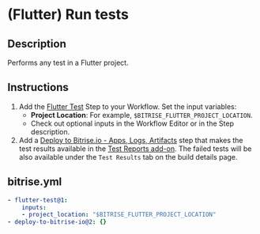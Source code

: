 # (Flutter) Run tests

## Description
Performs any test in a Flutter project.

## Instructions

1. Add the [Flutter Test](https://bitrise.io/integrations/steps/flutter-test) Step to your Workflow. Set the input variables:
    - **Project Location**: For example, `$BITRISE_FLUTTER_PROJECT_LOCATION`.
    - Check out optional inputs in the Workflow Editor or in the Step description.
2. Add a [Deploy to Bitrise.io - Apps, Logs, Artifacts](https://www.bitrise.io/integrations/steps/deploy-to-bitrise-io) step that makes the test results available in the [Test Reports add-on](https://devcenter.bitrise.io/en/testing/test-reports.html). The failed tests will be also available under the `Test Results` tab on the build details page.

## bitrise.yml

```yaml
- flutter-test@1:
    inputs:
    - project_location: "$BITRISE_FLUTTER_PROJECT_LOCATION"
- deploy-to-bitrise-io@2: {}
```
